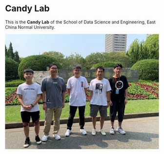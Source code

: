 # Candy Lab

This is the **Candy Lab** of the School of Data Science and Engineering, East China Normal University.

![Alt text](png/profile.png)